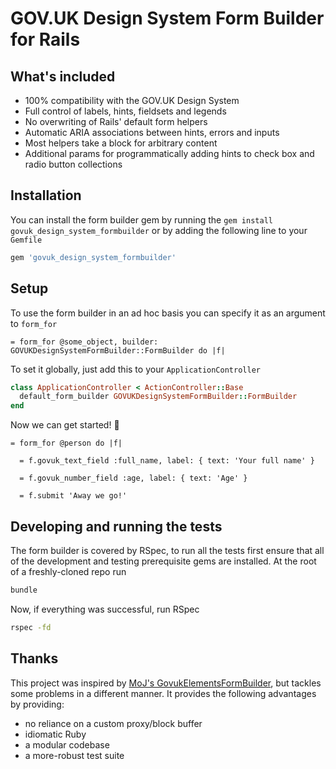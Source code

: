 # GOV.UK Design System Form Builder for Rails

## What's included

* 100% compatibility with the GOV.UK Design System
* Full control of labels, hints, fieldsets and legends
* No overwriting of Rails' default form helpers
* Automatic ARIA associations between hints, errors and inputs
* Most helpers take a block for arbitrary content
* Additional params for programmatically adding hints to check box and radio
  button collections

## Installation

You can install the form builder gem by running the `gem install
govuk_design_system_formbuilder` or by adding the following line
to your `Gemfile`

```sh
gem 'govuk_design_system_formbuilder'
```

## Setup

To use the form builder in an ad hoc basis you can specify it
as an argument to `form_for`


```slim
= form_for @some_object, builder: GOVUKDesignSystemFormBuilder::FormBuilder do |f|
```

To set it globally, just add this to your `ApplicationController`

```ruby
class ApplicationController < ActionController::Base
  default_form_builder GOVUKDesignSystemFormBuilder::FormBuilder
end
```

Now we can get started! 🎉

```slim
= form_for @person do |f|

  = f.govuk_text_field :full_name, label: { text: 'Your full name' }

  = f.govuk_number_field :age, label: { text: 'Age' }

  = f.submit 'Away we go!'
```

## Developing and running the tests

The form builder is covered by RSpec, to run all the tests first ensure that
all of the development and testing prerequisite gems are installed. At the root
of a freshly-cloned repo run

```sh
bundle
```

Now, if everything was successful, run RSpec

```sh
rspec -fd
```

## Thanks

This project was inspired by [MoJ's GovukElementsFormBuilder](https://github.com/ministryofjustice/govuk_elements_form_builder),
but tackles some problems in a different manner. It provides the following
advantages by providing:

* no reliance on a custom proxy/block buffer
* idiomatic Ruby
* a modular codebase
* a more-robust test suite
